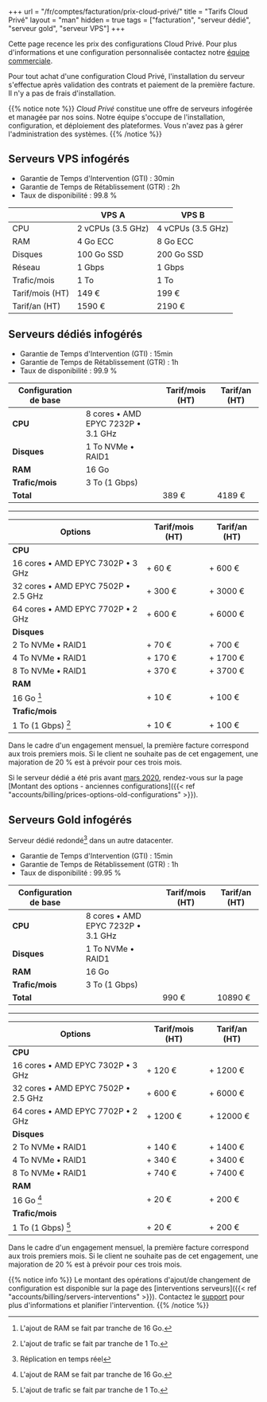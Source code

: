 +++
url = "/fr/comptes/facturation/prix-cloud-privé/"
title = "Tarifs Cloud Privé"
layout = "man"
hidden = true
tags = ["facturation", "serveur dédié", "serveur gold", "serveur VPS"]
+++

Cette page recence les prix des configurations Cloud Privé. Pour plus d'informations et une configuration personnalisée contactez notre [équipe commerciale](https://www.alwaysdata.com/fr/hebergement-infogere/).

Pour tout achat d'une configuration Cloud Privé, l'installation du serveur s'effectue après validation des contrats et paiement de la première facture. Il n'y a pas de frais d'installation.

{{% notice note %}}
*Cloud Privé* constitue une offre de serveurs infogérée et managée par nos soins. Notre équipe s'occupe de l'installation, configuration, et déploiement des plateformes. Vous n'avez pas à gérer l'administration des systèmes.
{{% /notice %}}

## Serveurs VPS infogérés

* Garantie de Temps d'Intervention (GTI) : 30min
* Garantie de Temps de Rétablissement (GTR) : 2h
* Taux de disponibilité : 99.8 %


|                 | VPS A             | VPS B             |
| --------------- | ----------------- | ----------------- |
| CPU             | 2 vCPUs (3.5 GHz) | 4 vCPUs (3.5 GHz) |
| RAM             | 4 Go ECC          | 8 Go ECC          |
| Disques         | 100 Go SSD        | 200 Go SSD        |
| Réseau          | 1 Gbps            | 1 Gbps            |
| Trafic/mois     | 1 To              | 1 To              |
| Tarif/mois (HT) | 149 €             | 199 €             |
| Tarif/an (HT)   | 1590 €            | 2190 €            |

## Serveurs dédiés infogérés

* Garantie de Temps d'Intervention (GTI) : 15min
* Garantie de Temps de Rétablissement (GTR) : 1h
* Taux de disponibilité : 99.9 %

| Configuration de base |                                    | Tarif/mois (HT) | Tarif/an (HT) |
| --------------------- | ---------------------------------- | --------------- | ------------- |
| **CPU**               | 8 cores • AMD EPYC 7232P • 3.1 GHz |                 |               |
| **Disques**           | 1 To NVMe • RAID1                  |                 |               |
| **RAM**               | 16 Go                              |                 |               |
| **Trafic/mois**       | 3 To (1 Gbps)                      |                 |               |
| **Total**             |                                    | 389 €           | 4189 €        |

---

| Options                             | Tarif/mois (HT) | Tarif/an (HT) |
| ----------------------------------- | --------------- | ------------- |
| **CPU**                             |                 |               |
| 16 cores • AMD EPYC 7302P • 3 GHz   | + 60 €          | + 600 €       |
| 32 cores • AMD EPYC 7502P • 2.5 GHz | + 300 €         | + 3000 €      |
| 64 cores • AMD EPYC 7702P • 2 GHz   | + 600 €         | + 6000 €      |
| **Disques**                         |                 |               |
| 2 To NVMe • RAID1                   | + 70 €          | + 700 €       |
| 4 To NVMe • RAID1                   | + 170 €         | + 1700 €      |
| 8 To NVMe • RAID1                   | + 370 €         | + 3700 €      |
| **RAM**                             |                 |               |
| 16 Go [^1]                          | + 10 €          | + 100 €       |
| **Trafic/mois**                     |                 |               |
| 1 To (1 Gbps) [^2]                  | + 10 €          | + 100 €       |

Dans le cadre d'un engagement mensuel, la première facture correspond aux trois premiers mois. Si le client ne souhaite pas de cet engagement, une majoration de 20 % est à prévoir pour ces trois mois.

Si le serveur dédié a été pris avant [mars 2020](https://blog.alwaysdata.com/fr/2020/03/03/harderware-better-faster-stronger/), rendez-vous sur la page [Montant des options - anciennes configurations]({{< ref "accounts/billing/prices-options-old-configurations" >}}).

## Serveurs Gold infogérés

Serveur dédié redondé[^3] dans un autre datacenter.

* Garantie de Temps d'Intervention (GTI) : 15min
* Garantie de Temps de Rétablissement (GTR) : 1h
* Taux de disponibilité : 99.95 %

| Configuration de base |                                    | Tarif/mois (HT) | Tarif/an (HT) |
| --------------------- | ---------------------------------- | --------------- | ------------- |
| **CPU**               | 8 cores • AMD EPYC 7232P • 3.1 GHz |                 |               |
| **Disques**           | 1 To NVMe • RAID1                  |                 |               |
| **RAM**               | 16 Go                              |                 |               |
| **Trafic/mois**       | 3 To (1 Gbps)                      |                 |               |
| **Total**             |                                    | 990 €           | 10890 €       |

---

| Options                             | Tarif/mois (HT) | Tarif/an (HT) |
| ----------------------------------- | --------------- | ------------- |
| **CPU**                             |                 |               |
| 16 cores • AMD EPYC 7302P • 3 GHz   | + 120 €         | + 1200 €      |
| 32 cores • AMD EPYC 7502P • 2.5 GHz | + 600 €         | + 6000 €      |
| 64 cores • AMD EPYC 7702P • 2 GHz   | + 1200 €        | + 12000 €     |
| **Disques**                         |                 |               |
| 2 To NVMe • RAID1                   | + 140 €         | + 1400 €      |
| 4 To NVMe • RAID1                   | + 340 €         | + 3400 €      |
| 8 To NVMe • RAID1                   | + 740 €         | + 7400 €      |
| **RAM**                             |                 |               |
| 16 Go [^1]                          | + 20 €          | + 200 €       |
| **Trafic/mois**                     |                 |               |
| 1 To (1 Gbps) [^2]                  | + 20 €          | + 200 €       |

Dans le cadre d'un engagement mensuel, la première facture correspond aux trois premiers mois. Si le client ne souhaite pas de cet engagement, une majoration de 20 % est à prévoir pour ces trois mois.

{{% notice info %}}
Le montant des opérations d'ajout/de changement de configuration est disponible sur la page des [interventions serveurs]({{< ref "accounts/billing/servers-interventions" >}}). Contactez le [support](https://admin.alwaysdata.com/support/add/) pour plus d'informations et planifier l'intervention.
{{% /notice %}}

[^1]: L'ajout de RAM se fait par tranche de 16 Go.
[^2]: L'ajout de trafic se fait par tranche de 1 To.
[^3]: Réplication en temps réel
